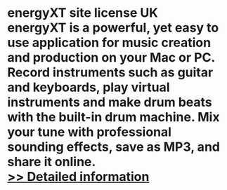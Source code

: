 # energyXT site license UK<br />energyXT is a powerful, yet easy to use application for music creation and production on your Mac or PC. Record instruments such as guitar and keyboards, play virtual instruments and make drum beats with the built-in drum machine. Mix your tune with professional sounding effects, save as MP3, and share it online.<br />[>> Detailed information](https://secure.shareit.com/shareit/product.html?productid=300455415&affiliateid=200057808)